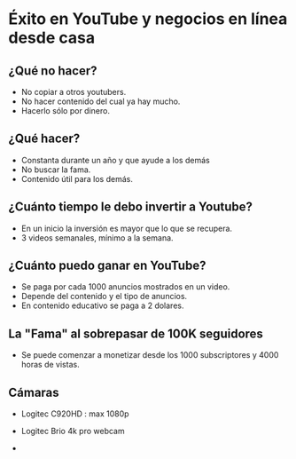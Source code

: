 # Éxito en YouTube y negocios en línea desde casa

## ¿Qué no hacer?

- No copiar a otros youtubers.
- No hacer contenido del cual ya hay mucho.
- Hacerlo sólo por dinero.

## ¿Qué hacer?

- Constanta durante un año y que ayude a los demás
- No buscar la fama.
- Contenido útil para los demás.

## ¿Cuánto tiempo le debo invertir a Youtube?

- En un inicio la inversión es mayor que lo que se recupera.
- 3 videos semanales, mínimo a la semana.

## ¿Cuánto puedo ganar en YouTube?

- Se paga por cada 1000 anuncios mostrados en un video.
- Depende del contenido y el tipo de anuncios.
- En contenido educativo se paga a 2 dolares.

## La "Fama" al sobrepasar de 100K seguidores

- Se puede comenzar a monetizar desde los 1000 subscriptores y 4000 horas de vistas.

## Cámaras

- Logitec C920HD : max 1080p

- Logitec Brio 4k pro webcam

- 
